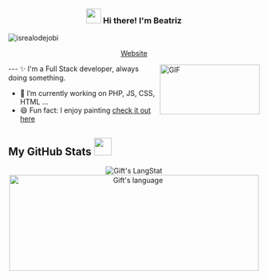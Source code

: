 <!-- Heading -->
<h3 align="center"><img src = "https://raw.githubusercontent.com/MartinHeinz/MartinHeinz/master/wave.gif" width = 30px> Hi there! I'm Beatriz</h3>

<!-- Profile Views -->

<p align="left"> <img src="https://komarev.com/ghpvc/?username=beatriz-n&label=Profile%20views&color=0e75b6&style=flat" alt="isrealodejobi" />
</p>

<p align="center">
  <a href="#">Website</a>
</p>

 <!-- About section -->
<!-- code gif-->
<img align="right" alt="GIF" src="https://upload.wikimedia.org/wikipedia/commons/6/6f/Programming123najra.gif" width="200" height="100" />
---
✨ I'm a Full Stack developer, always doing something. 

- 🔭 I’m currently working on PHP, JS, CSS, HTML ...
- 😄 Fun fact: I enjoy painting [check it out here](https://www.instagram.com/triz_artzz?igsh=NGFldTIybzAwYjFu)

<!-- About section: END -->
 
  <!-- GitHub section -->

 ##  My GitHub Stats <img src = "https://i.pinimg.com/originals/65/c4/f4/65c4f452571be1261e9c623f7da488ac.gif" width = 35px> 
 
<div align="center">
  <img src="https://github-readme-streak-stats.herokuapp.com/?user=beatriz-n&theme=dark" alt="Gift's LangStat" />
  <img src="https://github-readme-stats.vercel.app/api/top-langs?username=beatriz-n&langs_count=10&show_icons=true&locale=en&layout=compact&theme=dark" alt="Gift's language" height="192px" width="500px"/>
  
</div>

<!-- THE END -->
